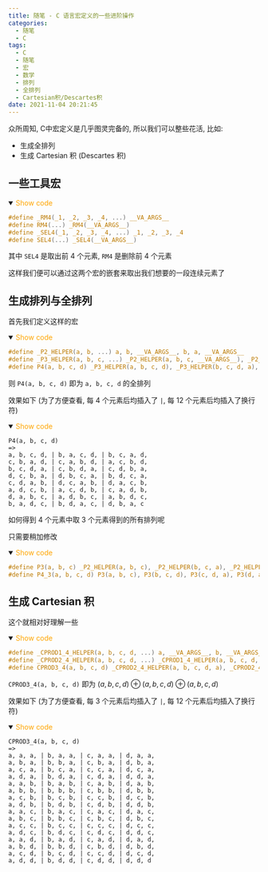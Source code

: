 ```yaml
---
title: 随笔 - C 语言宏定义的一些进阶操作
categories:
  - 随笔
  - C
tags:
  - C
  - 随笔
  - 宏
  - 数学
  - 排列
  - 全排列
  - Cartesian积/Descartes积
date: 2021-11-04 20:21:45
---
```


众所周知, C中宏定义是几乎图灵完备的, 所以我们可以整些花活, 比如:

- 生成全排列
- 生成 Cartesian 积 (Descartes 积)

<!-- more -->

## 一些工具宏

<details open>
<summary><font color='orange'>Show code</font></summary>

```c
#define _RM4(_1, _2, _3, _4, ...) __VA_ARGS__
#define RM4(...) _RM4(__VA_ARGS__)
#define _SEL4(_1, _2, _3, _4, ...) _1, _2, _3, _4
#define SEL4(...) _SEL4(__VA_ARGS__)
```

</details>

其中 `SEL4` 是取出前 4 个元素, `RM4` 是删除前 4 个元素

这样我们便可以通过这两个宏的嵌套来取出我们想要的一段连续元素了

## 生成排列与全排列

首先我们定义这样的宏

<details open>
<summary><font color='orange'>Show code</font></summary>

```c
#define _P2_HELPER(a, b, ...) a, b, __VA_ARGS__, b, a, __VA_ARGS__
#define _P3_HELPER(a, b, c, ...) _P2_HELPER(a, b, c, __VA_ARGS__), _P2_HELPER(b, c, a, __VA_ARGS__), _P2_HELPER(c, a, b, __VA_ARGS__)
#define P4(a, b, c, d) _P3_HELPER(a, b, c, d), _P3_HELPER(b, c, d, a), _P3_HELPER(c, d, a, b), _P3_HELPER(d, a, b, c)
```

</details>

则 `P4(a, b, c, d)` 即为 `a, b, c, d` 的全排列

效果如下 (为了方便查看, 每 4 个元素后均插入了 `|`, 每 12 个元素后均插入了换行符)

<details open>
<summary><font color='orange'>Show code</font></summary>

```text
P4(a, b, c, d)
=>
a, b, c, d, | b, a, c, d, | b, c, a, d,
c, b, a, d, | c, a, b, d, | a, c, b, d,
b, c, d, a, | c, b, d, a, | c, d, b, a,
d, c, b, a, | d, b, c, a, | b, d, c, a,
c, d, a, b, | d, c, a, b, | d, a, c, b,
a, d, c, b, | a, c, d, b, | c, a, d, b,
d, a, b, c, | a, d, b, c, | a, b, d, c,
b, a, d, c, | b, d, a, c, | d, b, a, c
```

</details>

如何得到 4 个元素中取 3 个元素得到的所有排列呢

只需要稍加修改

<details open>
<summary><font color='orange'>Show code</font></summary>

```c
#define P3(a, b, c) _P2_HELPER(a, b, c), _P2_HELPER(b, c, a), _P2_HELPER(c, a, b)
#define P4_3(a, b, c, d) P3(a, b, c), P3(b, c, d), P3(c, d, a), P3(d, a, b)
```

</details>

## 生成 Cartesian 积

这个就相对好理解一些

<details open>
<summary><font color='orange'>Show code</font></summary>

```c
#define _CPROD1_4_HELPER(a, b, c, d, ...) a, __VA_ARGS__, b, __VA_ARGS__, c, __VA_ARGS__, d, __VA_ARGS__
#define _CPROD2_4_HELPER(a, b, c, d, ...) _CPROD1_4_HELPER(a, b, c, d, a, __VA_ARGS__), _CPROD1_4_HELPER(a, b, c, d, b, __VA_ARGS__), _CPROD1_4_HELPER(a, b, c, d, c, __VA_ARGS__), _CPROD1_4_HELPER(a, b, c, d, d, __VA_ARGS__)
#define CPROD3_4(a, b, c, d) _CPROD2_4_HELPER(a, b, c, d, a), _CPROD2_4_HELPER(a, b, c, d, b), _CPROD2_4_HELPER(a, b, c, d, c), _CPROD2_4_HELPER(a, b, c, d, d)
```

</details>

`CPROD3_4(a, b, c, d)` 即为 $(a,b,c,d)\oplus(a,b,c,d)\oplus(a,b,c,d)$

效果如下 (为了方便查看, 每 3 个元素后均插入了 `|`, 每 12 个元素后均插入了换行符)

<details open>
<summary><font color='orange'>Show code</font></summary>

```text
CPROD3_4(a, b, c, d)
=>
a, a, a, | b, a, a, | c, a, a, | d, a, a,
a, b, a, | b, b, a, | c, b, a, | d, b, a,
a, c, a, | b, c, a, | c, c, a, | d, c, a,
a, d, a, | b, d, a, | c, d, a, | d, d, a,
a, a, b, | b, a, b, | c, a, b, | d, a, b,
a, b, b, | b, b, b, | c, b, b, | d, b, b,
a, c, b, | b, c, b, | c, c, b, | d, c, b,
a, d, b, | b, d, b, | c, d, b, | d, d, b,
a, a, c, | b, a, c, | c, a, c, | d, a, c,
a, b, c, | b, b, c, | c, b, c, | d, b, c,
a, c, c, | b, c, c, | c, c, c, | d, c, c,
a, d, c, | b, d, c, | c, d, c, | d, d, c,
a, a, d, | b, a, d, | c, a, d, | d, a, d,
a, b, d, | b, b, d, | c, b, d, | d, b, d,
a, c, d, | b, c, d, | c, c, d, | d, c, d,
a, d, d, | b, d, d, | c, d, d, | d, d, d
```

</details>
